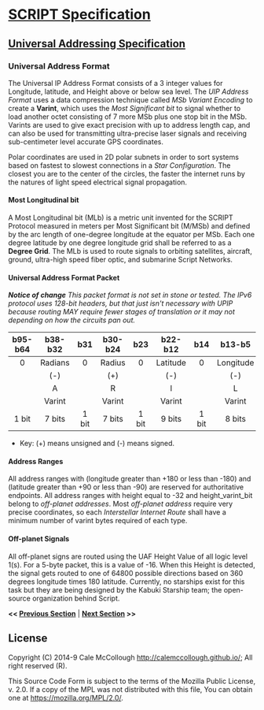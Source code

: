 # [SCRIPT Specification](../readme.md)

## [Universal Addressing Specification](readme.md)

### Universal Address Format

The Universal IP Address Format consists of a 3 integer values for Longitude, latitude, and Height above or below sea level. The *UIP Address Format* uses a data compression technique called *MSb Variant Encoding* to create a **Varint**, which uses the *Most Significant bit* to signal whether to load another octet consisting of 7 more MSb plus one stop bit in the MSb. Varints are used to give exact precision with up to address length cap, and can also be used for transmitting ultra-precise laser signals and receiving sub-centimeter level accurate GPS coordinates.

Polar coordinates are used in 2D polar subnets in order to sort systems based on fastest to slowest connections in a *Star Configuration*. The closest you are to the center of the circles, the faster the internet runs by the natures of light speed electrical signal propagation.

#### Most Longitudinal bit

A Most Longitudinal bit (MLb) is a metric unit invented for the SCRIPT Protocol measured in meters per Most Significant bit (M/MSb) and defined by the arc length of one-degree longitude at the equator per MSb. Each one degree latitude by one degree longitude grid shall be referred to as a **Degree Grid**. The MLb is used to route signals to orbiting satellites, aircraft, ground, ultra-high speed fiber optic, and submarine Script Networks.

#### Universal Address Format Packet

***Notice of change*** *This packet format is not set in stone or tested. The IPv6 protocol uses 128-bit headers, but that just isn't necessary with UPIP because routing MAY require fewer stages of translation or it may not depending on how the circuits pan out.*

|  b95-b64  | b38-b32 |  b31  | b30-b24 |  b23  | b22-b12  |  b14  |  b13-b5   |  b_4  | b_3-b_0 |
|:---------:|:-------:|:-----:|:-------:|:-----:|:--------:|:-----:|:---------:|:-----:|:-------:|
|     0     | Radians |   0   |  Radius |   0   | Latitude |   0   | Longitude |   0   | Height  |
|       |   (-)   |       |   (+)   |       |   (-)    |       |   (-)     |       |   (-)   |
|       |    A    |       |    R    |       |    l     |       |    L      |       |    H    |
|       | Varint  |       |  Varint |       |  Varint  |       |  Varint   |       | Varint  |
| 1 bit | 7 bits  | 1 bit |  7 bits | 1 bit |  9 bits  | 1 bit |  8 bits   | 1 bit | 4 bits  |

* Key: (+) means unsigned and (-) means signed.

#### Address Ranges

All address ranges with (longitude greater than +180 or less than -180) and (latitude greater than +90 or less than -90) are reserved for authoritative endpoints. All address ranges with height equal to -32 and height_varint_bit belong to *off-planet addresses*. Most *off-planet address* require very precise coordinates, so each *Interstellar Internet Route* shall have a minimum number of varint bytes required of each type.

#### Off-planet Signals

All off-planet signs are routed using the UAF Height Value of all logic level 1(s). For a 5-byte packet, this is a value of -16. When this Height is detected, the signal gets routed to one of 64800 possible directions based on 360 degrees longitude times 180 latitude. Currently, no starships exist for this task but they are being designed by the Kabuki Starship team; the open-source organization behind Script.

**<< [Previous Section](.md)** | **[Next Section](.md) >>**

## License

Copyright (C) 2014-9 Cale McCollough <http://calemccollough.github.io/>; All right reserved (R).

This Source Code Form is subject to the terms of the Mozilla Public License, v. 2.0. If a copy of the MPL was not distributed with this file, You can obtain one at <https://mozilla.org/MPL/2.0/>.
